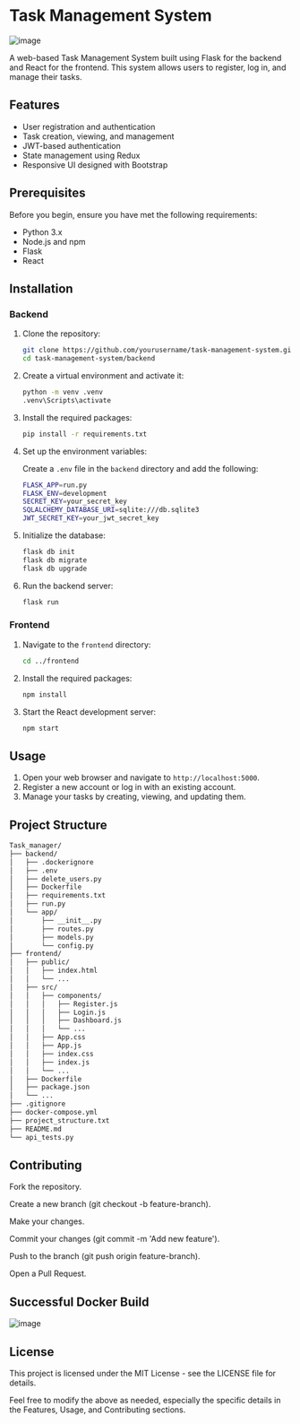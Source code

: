 # Task Management System

![image](https://github.com/bright789/Task_manager/assets/22407572/43aba94d-628a-4d1c-ad19-119438b29801)

A web-based Task Management System built using Flask for the backend and React for the frontend. This system allows users to register, log in, and manage their tasks.

## Features

- User registration and authentication
- Task creation, viewing, and management
- JWT-based authentication
- State management using Redux
- Responsive UI designed with Bootstrap

## Prerequisites

Before you begin, ensure you have met the following requirements:

- Python 3.x
- Node.js and npm
- Flask
- React

## Installation

### Backend

1. Clone the repository:

    ```sh
    git clone https://github.com/yourusername/task-management-system.git
    cd task-management-system/backend
    ```

2. Create a virtual environment and activate it:

    ```sh
    python -m venv .venv
    .venv\Scripts\activate
    ```

3. Install the required packages:

    ```sh
    pip install -r requirements.txt
    ```

4. Set up the environment variables:

    Create a `.env` file in the `backend` directory and add the following:

    ```sh
    FLASK_APP=run.py
    FLASK_ENV=development
    SECRET_KEY=your_secret_key
    SQLALCHEMY_DATABASE_URI=sqlite:///db.sqlite3
    JWT_SECRET_KEY=your_jwt_secret_key
    ```

5. Initialize the database:

    ```sh
    flask db init
    flask db migrate
    flask db upgrade
    ```

6. Run the backend server:

    ```sh
    flask run
    ```

### Frontend

1. Navigate to the `frontend` directory:

    ```sh
    cd ../frontend
    ```

2. Install the required packages:

    ```sh
    npm install
    ```

3. Start the React development server:

    ```sh
    npm start
    ```

## Usage

1. Open your web browser and navigate to `http://localhost:5000`.
2. Register a new account or log in with an existing account.
3. Manage your tasks by creating, viewing, and updating them.

## Project Structure

```sh
Task_manager/
├── backend/
│   ├── .dockerignore
│   ├── .env
│   ├── delete_users.py
│   ├── Dockerfile
│   ├── requirements.txt
│   ├── run.py
│   └── app/
│       ├── __init__.py
│       ├── routes.py
│       ├── models.py
│       └── config.py
├── frontend/
│   ├── public/
│   │   ├── index.html
│   │   └── ...
│   ├── src/
│   │   ├── components/
│   │   │   ├── Register.js
│   │   │   ├── Login.js
│   │   │   ├── Dashboard.js
│   │   │   └── ...
│   │   ├── App.css
│   │   ├── App.js
│   │   ├── index.css
│   │   ├── index.js
│   │   └── ...
│   ├── Dockerfile
│   ├── package.json
│   └── ...
├── .gitignore
├── docker-compose.yml
├── project_structure.txt
├── README.md
└── api_tests.py
```
## Contributing
Fork the repository.

Create a new branch (git checkout -b feature-branch).

Make your changes.

Commit your changes (git commit -m 'Add new feature').

Push to the branch (git push origin feature-branch).

Open a Pull Request.

## Successful Docker Build
![image](https://github.com/bright789/Task_manager/assets/22407572/aee85ee9-4336-4f86-84ed-e83ccf94bbb2)

## License
This project is licensed under the MIT License - see the LICENSE file for details.

Feel free to modify the above as needed, especially the specific details in the Features, Usage, and Contributing sections.

